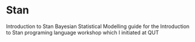 # Stan
Introduction to Stan
Bayesian Statistical Modelling guide for the Introduction to Stan programing language workshop which I initiated at QUT
